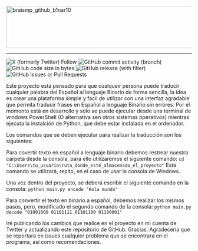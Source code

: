 <img width="1125" height="114" alt="braismp_github_b1nar10" src="https://github.com/user-attachments/assets/64a8d772-d3cb-4117-9a8d-a8e6d3228530" />

--------------------

![X (formerly Twitter) Follow](https://img.shields.io/twitter/follow/Braismp7) 
![GitHub commit activity (branch)](https://img.shields.io/github/commit-activity/w/Braismp/B1NAR10)
![GitHub code size in bytes](https://img.shields.io/github/languages/code-size/Braismp/B1NAR10)
![GitHub release (with filter)](https://img.shields.io/github/v/release/Braismp/B1NAR10)
![GitHub Issues or Pull Requests](https://img.shields.io/github/issues/Braismp/B1NAR10)

Este proyecto está pensado para que cualqueir persona puede traducir cualquier palabra del Español al lenguaje Binario de forma sencilla, la idea es crear una plataforma simple y facil de utilizar con una interfaz agradable que permita traducir frases en Español a lenguaje Binario sin errores. Por el momento está en desarrollo y solo se puede ejecutar desde una terminal de windows PowerShell (O alternativa sen otros sistemas operativos) mientras ejecuta la instalción de Python, que debe estar instalada en el ordenador.

Los comandos que se deben ejecutar para realizar la traducción son los siguientes:

Para covertir texto en español a lenguaje binario debemos restrear nuestra carpeta desde la consola, para ello utilizaremos el siguiente comando:
 `cd "C:\Users\tu_usuario\ruta_donde_esté_almacenado_el_proyecto"` Este comando se utilizará, repito, en el caso de usar la consola de Windows.

 Una vez dentro del proyecto, se deberá escribir el siguiente comando en la consola: `python main.py encode "Hola mundo"`

 Para convertir el texto en binario a español, debemos realizar los mismos pasos, pero, modificado el segundo comando de la consola: 
 `python main.py decode "01001000 01101111 01101100 01100001"`

 Iré publicando los cambios que realice en el proyecto en mi cuenta de Twitter y actualizando este repositorio de GitHub. Gracias.
 Agradecería que se reportara en issues cualquier problema que se encontrara en el programa, así como recomendaciones.
